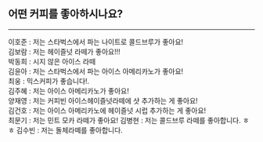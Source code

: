 ## 어떤 커피를 좋아하시나요?
----

이호준 : 저는 스타벅스에서 파는 나이트로 콜드브루가 좋아요!  
김보람 : 저는 헤이즐넛 라떼가 좋아요!!!  
박동희 : 시지 않은 아이스 라떼  
김윤아 : 저는 스타벅스에서 파는 아이스 아메리카노가 좋아요!  
최웅 : 믹스커피가 좋습니다!.  
김주혜 : 저는 아이스 아메리카노가 좋아요!  
양재영 : 저는 커피빈 아이스헤이즐넛라떼에 샷 추가하는 게 좋아요!  
김건호 : 저는 아이스 아메리카노에 헤이즐넛 시럽 추가하는 게 좋아요!  
최문기 : 저는 민트 모카 라떼가 좋아요!
김병현 : 저는 콜드브루 라떼를 좋아합니다. ㅎㅎ 
김수빈 : 저는 돌체라떼를 좋아합니다.